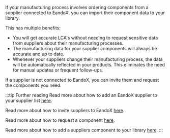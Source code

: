 If your manufacturing process involves ordering components from a supplier connected to EandoX, you can import their component data to your library.

This has multiple benefits:

- You will get accurate LCA's without needing to request sensitive data from suppliers about their manufacturing processes.
- The manufacturing data for your supplier components will always be accurate and up to date.
- Whenever your suppliers change their manufacturing process, the data will be automatically reflected in your products. This eliminates the need for manual updates or frequent follow-ups.

If a supplier is not connected to EandoX, you can invite them and request the components you need.

:::tip Further reading
Read more about how to add an EandoX supplier to your supplier list [here](/documentation/supplier/adding-a-supplier).

Read more about how to invite suppliers to EandoX [here](/documentation/supplier/inviting-a-supplier).

Read more about how to request a component [here](/documentation/supplier/creating-a-product-request).

Read more about how to add a suppliers component to your library [here](/documentation/supplier/accessing-supplier-products).
:::
